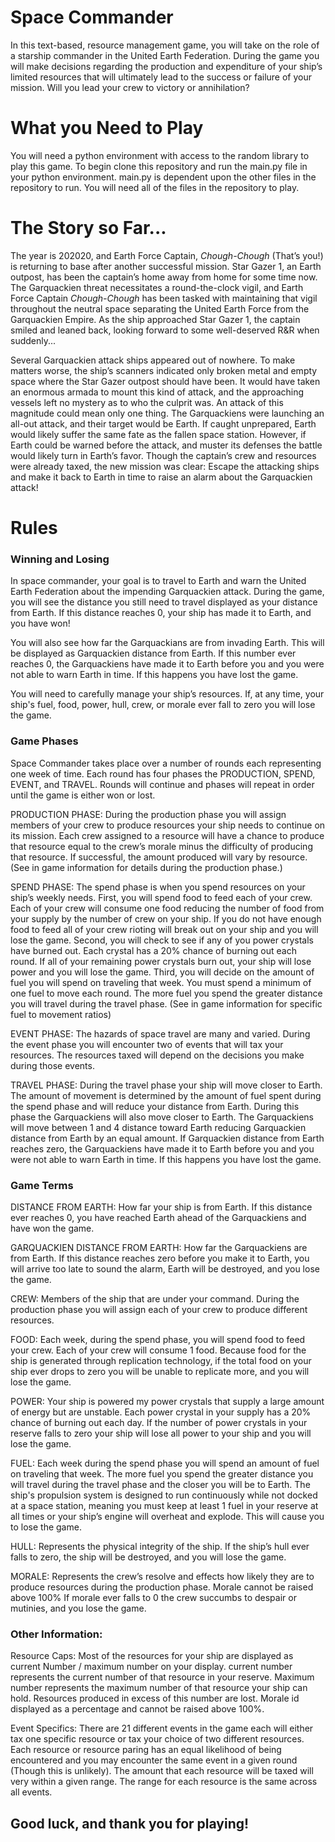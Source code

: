 
# Space Commander

In this text-based, resource management game, you will take on the role of a starship commander in the United Earth Federation. During the game you will make decisions regarding the production and expenditure of your ship’s limited resources that will ultimately lead to the success or failure of your mission. Will you lead your crew to victory or annihilation? 

# What you Need to Play

You will need a python environment with access to the random library to play this game. To begin clone this repository and run the main.py file in your python environment. main.py is dependent upon the other files in the repository to run. You will need all of the files in the repository to play.

# The Story so Far...

The year is 202020, and Earth Force Captain, *Chough-Chough* (That’s you!) is returning to base after another successful mission. Star Gazer 1, an Earth outpost, has been the captain’s home away from home for some time now. The Garquackien threat necessitates a round-the-clock vigil, and Earth Force Captain *Chough-Chough* has been tasked with maintaining that vigil throughout the neutral space separating the United Earth Force from the Garquackien Empire. As the ship approached Star Gazer 1, the captain smiled and leaned back, looking forward to some well-deserved R&R when suddenly...

Several Garquackien attack ships appeared out of nowhere. To make matters worse, the ship’s scanners indicated only broken metal and empty space where the Star Gazer outpost should have been. It would have taken an enormous armada to mount this kind of attack, and the approaching vessels left no mystery as to who the culprit was. An attack of this magnitude could mean only one thing. The Garquackiens were launching an all-out attack, and their target would be Earth. If caught unprepared, Earth would likely suffer the same fate as the fallen space station. However, if Earth could be warned before the attack, and muster its defenses the battle would likely turn in Earth’s favor. Though the captain’s crew and resources were already taxed, the new mission was clear: Escape the attacking ships and make it back to Earth in time to raise an alarm about the Garquackien attack!

# Rules

### Winning and Losing

In space commander, your goal is to travel to Earth and warn the United Earth Federation about the impending Garquackien attack. During the game, you will see the distance you still need to travel displayed as your distance from Earth. If this distance reaches 0, your ship has made it to Earth, and you have won!

You will also see how far the Garquackians are from invading Earth. This will be displayed as Garquackien distance from Earth. If this number ever reaches 0, the Garquackiens have made it to Earth before you and you were not able to warn Earth in time. If this happens you have lost the game.

You will need to carefully manage your ship’s resources. If, at any time, your ship's fuel, food, power, hull, crew, or morale ever fall to zero you will lose the game.

### Game Phases

Space Commander takes place over a number of rounds each representing one week of time. Each round has four phases the PRODUCTION, SPEND, EVENT, and TRAVEL. Rounds will continue and phases will repeat in order until the game is either won or lost.

PRODUCTION PHASE: During the production phase you will assign members of your crew to produce resources your ship needs to continue on its mission. Each crew assigned to a resource will have a chance to produce that resource equal to the crew’s morale minus the difficulty of producing that resource. If successful, the amount produced will vary by resource. (See in game information for details during the production phase.) 

SPEND PHASE: The spend phase is when you spend resources on your ship’s weekly needs. First, you will spend food to feed each of your crew. Each of your crew will consume one food reducing the number of food from your supply by the number of crew on your ship. If you do not have enough food to feed all of your crew rioting will break out on your ship and you will lose the game. Second, you will check to see if any of you power crystals have burned out. Each crystal has a 20% chance of burning out each round. If all of your remaining power crystals burn out, your ship will lose power and you will lose the game. Third, you will decide on the amount of fuel you will spend on traveling that week. You must spend a minimum of one fuel to move each round. The more fuel you spend the greater distance you will travel during the travel phase. (See in game information for specific fuel to movement ratios)

EVENT PHASE: The hazards of space travel are many and varied. During the event phase you will encounter two of events that will tax your resources. The resources taxed will depend on the decisions you make during those events.

TRAVEL PHASE: During the travel phase your ship will move closer to Earth. The amount of movement is determined by the amount of fuel spent during the spend phase and will reduce your distance from Earth. During this phase the Garquackiens will also move closer to Earth. The Garquackiens will move between 1 and 4 distance toward Earth reducing Garquackien distance from Earth by an equal amount. If Garquackien distance from Earth reaches zero, the Garquackiens have made it to Earth before you and you were not able to warn Earth in time. If this happens you have lost the game.

### Game Terms

DISTANCE FROM EARTH: How far your ship is from Earth. If this distance ever reaches 0, you have reached Earth ahead of the Garquackiens and have won the game.
   
GARQUACKIEN DISTANCE FROM EARTH: How far the Garquackiens are from Earth. If this distance reaches zero before you make it to Earth, you will arrive too late to sound the alarm, Earth will be destroyed, and you lose the game.

CREW: Members of the ship that are under your command. During the production phase you will assign each of your crew to produce different resources.
    
FOOD: Each week, during the spend phase, you will spend food to feed your crew. Each of your crew will consume 1 food. Because food for the ship is generated through replication technology, if the total food on your ship ever drops to zero you will be unable to replicate more, and you will lose the game.
          
POWER: Your ship is powered my power crystals that supply a large amount of energy but are unstable. Each power crystal in your supply has a 20% chance of burning out each day. If the number of power crystals in your reserve falls to zero your ship will lose all power to your ship and you will lose the game.
    
FUEL: Each week during the spend phase you will spend an amount of fuel on traveling that week. The more fuel you spend the greater distance you will travel during the travel phase and the closer you will be to Earth. The ship's propulsion system is designed to run continuously while not docked at a space station, meaning you must keep at least 1 fuel in your reserve at all times or your ship’s engine will overheat and explode. This will cause you to lose the game.
    
HULL: Represents the physical integrity of the ship. If the ship’s hull ever falls to zero, the ship will be destroyed, and you will lose the game.
    
MORALE: Represents the crew’s resolve and effects how likely they are to produce resources during the production phase. Morale cannot be raised above 100% If morale ever falls to 0 the crew succumbs to despair or mutinies, and you lose the game.

### Other Information:

Resource Caps: Most of the resources for your ship are displayed as current Number / maximum number on your display. current number represents the current number of that resource in your reserve. Maximum number represents the maximum number of that resource your ship can hold. Resources produced in excess of this number are lost. Morale id displayed as a percentage and cannot be raised above 100%.

Event Specifics: There are 21 different events in the game each will either tax one specific resource or tax your choice of two different resources. Each resource or resource paring has an equal likelihood of being encountered and you may encounter the same event in a given round (Though this is unlikely). The amount that each resource will be taxed will very within a given range. The range for each resource is the same across all events.

## Good luck, and thank you for playing!